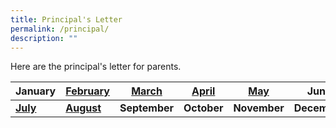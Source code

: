 ```yaml
---
title: Principal's Letter
permalink: /principal/
description: ""
---
```

Here are the principal's letter for parents.

| January | [February](/files/Principal_letters/2022/2022%20PRINCIPAL%20LETTER%20FEB.pdf) | [March](/files/Principal_letters/2022/2022_073_7%20Mar%202022%20PLetter%20to%20Parents.pdf) | [April](/files/Principal_letters/2022/2022__13%20April%20_Principal%20to%20Parents%20%20April.pdf) | [May](/files/Principal_letters/2022/2022%2005%2023%20Principals%20Letter_Final.pdf) | June |
| -------- | -------- | -------- | -------- | -------- | -------- |
| **[July](/files/Principal_letters/2022/2022_06_27%20Principal%20Letter.pdf)** | **[August](/files/Principal_letters/2022/2022%2002%20August%20%20Principals%20Letter.pdf)** | **September** | **October** | **November** | **December** |